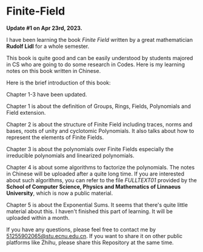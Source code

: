 # Finite-Field
**Update #1 on Apr 23rd, 2023.**

I have been learning the book *Finite Field* written by a great mathematician **Rudolf Lidl** for a whole semester. 

This book is quite good and can be easily understood by students majored in CS who are going to do some research in Codes. Here is my learning notes on this book written in Chinese. 

Here is the brief introduction of this book:

Chapter 1-3 have been updated. 

Chapter 1 is about the definition of Groups, Rings, Fields, Polynomials and Field extension. 

Chapter 2 is about the structure of Finite Field including traces, norms and bases, roots of unity and cyclotomic Polynomials. It also talks about how to represent the elements of Finite Fields.

Chapter 3 is about the polynomials over Finite Fields especially the irreducible polynomials and linearized polynomials.

Chapter 4 is about some algorithms to factorize the polynomials. The notes in Chinese will be uploaded after a quite long time. If you are interested about such algorithms, you can refer to the file *FULLTEXT01* provided by the **School of Computer Science, Physics and Mathematics of Linnaeus University**, which is now a public material.

Chapter 5 is about the Exponential Sums. It seems that there's quite little material about this. I haven't finished this part of learning. It will be uploaded within a month.

If you have any questions, please feel free to contact me by 51255902065@stu.ecnu.edu.cn. If you want to share it on other public platforms like Zhihu, please share this Repository at the same time.
